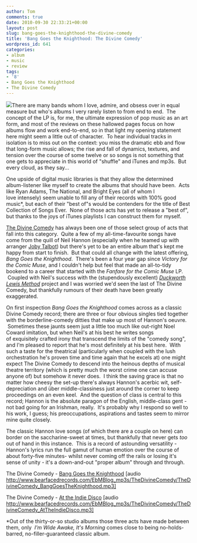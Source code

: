 ```yaml
---
author: Tom
comments: true
date: 2010-09-30 22:33:21+00:00
layout: post
slug: bang-goes-the-knighthood-the-divine-comedy
title: 'Bang Goes the Knighthood: The Divine Comedy'
wordpress_id: 641
categories:
- album
- music
- review
tags:
- '8'
- Bang Goes the Knighthood
- The Divine Comedy
---
```


[![](http://eatenbymonsters.files.wordpress.com/2010/09/divinecomedy_bandgoestheknighthood.jpg)](http://eatenbymonsters.files.wordpress.com/2010/09/divinecomedy_bandgoestheknighthood.jpg)There are many bands whom I love, admire, and obsess over in equal measure but who's albums I very rarely listen to from end to end.  The concept of the LP is, for me, the ultimate expression of pop music as an art form, and most of the reviews on these hallowed pages focus on how albums flow and work end-to-end, so in that light my opening statement here might seem a little out of character.  To hear individual tracks in isolation is to miss out on the context: you miss the dramatic ebb and flow that long-form music allows; the rise and fall of dynamics, textures, and tension over the course of some twelve or so songs is not something that one gets to appreciate in this world of "shuffle" and iTunes and mp3s.  But every cloud, as they say...

One upside of digital music libraries is that they allow the determined album-listener like myself to create the albums that should have been.  Acts like Ryan Adams, The National, and Bright Eyes (all of whom I love intensely) seem unable to fill any of their records with 100% good music*, but each of their "best of"s would be contenders for the title of Best Collection of Songs Ever.  None of those acts has yet to release a "best of", but thanks to the joys of iTunes playlists I can construct them for myself.

[The Divine Comedy](http://www.thedivinecomedy.com/) has always been one of those select group of acts that fall into this category.  Quite a few of my all-time-favourite songs have come from the quill of Neil Hannon (especially when he teamed up with arranger [Joby Talbot](http://www.jobytalbot.com/catalogue/?t=5&skip=)) but there's yet to be an entire album that's kept me happy from start to finish.  But that could all change with the latest offering, _Bang Goes the Knighthood_.  There's been a four year gap since _Victory for the Comic Muse_, and I couldn't help but feel that made an all-to-tidy bookend to a career that started with the _Fanfare for the Comic Muse_ LP.  Coupled with Neil's success with the (stupendously excellent) _[Duckworth Lewis Method](http://www.dlmethod.com/)_ project and I was worried we'd seen the last of The Divine Comedy, but thankfully rumours of their death have been greatly exaggerated.

On first inspection _Bang Goes the Knighthood_ comes across as a classic Divine Comedy record; there are three or four obvious singles tied together with the borderline-comedy ditties that make up most of Hannon's oeuvre.  Sometimes these jaunts seem just a little too much like out-right Noel Coward imitation, but when Neil's at his best he writes songs of exquisitely crafted irony that transcend the limits of the "comedy song", and I'm pleased to report that he's most definitely at his best here.  With such a taste for the theatrical (particularly when coupled with the lush orchestration he's proven time and time again that he excels at) one might expect The Divine Comedy to descend into the heinous depths of musical theatre territory (which is pretty much the worst crime one can accuse anyone of) but somehow it never does.  I think the saving grace is that no matter how cheesy the set-up there's always Hannon's acerbic wit, self-depreciation and über middle-classiness just around the corner to keep proceedings on an even keel.  And the question of class is central to this record; Hannon is the absolute paragon of the English, middle-class gent - not bad going for an Irishman, really.  It's probably why I respond so well to his work, I guess; his preoccupations, aspirations and tastes seem to mirror mine quite closely.

The classic Hannon love songs (of which there are a couple on here) can border on the saccharine-sweet at times, but thankfully that never gets _too_ out of hand in this instance.  This is a record of astounding versatility - Hannon's lyrics run the full gamut of human emotion over the course of about forty-five minutes- whilst never coming off the rails or losing it's sense of unity - it's a down-and-out "proper album" through and through.

The Divine Comedy - [Bang Goes the Knighthood](http://www.bearfacedrecords.com/EbMBlog_mp3s/TheDivineComedy/TheDivineComedy_BangGoesTheKnighthood.mp3) [audio http://www.bearfacedrecords.com/EbMBlog_mp3s/TheDivineComedy/TheDivineComedy_BangGoesTheKnighthood.mp3]

The Divine Comedy - [At the Indie Disco](http://www.bearfacedrecords.com/EbMBlog_mp3s/TheDivineComedy/TheDivineComedy_AtTheIndieDisco.mp3) [audio http://www.bearfacedrecords.com/EbMBlog_mp3s/TheDivineComedy/TheDivineComedy_AtTheIndieDisco.mp3]

*Out of the thirty-or-so studio albums those three acts have made between them, only  _I'm Wide Awake, It's Morning_ comes close to being no-holds-barred, no-filler-guaranteed classic album.
